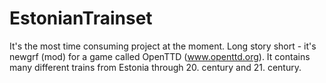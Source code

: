 # EstonianTrainset
It's the most time consuming project at the moment. Long story short - it's newgrf (mod) for a game called OpenTTD (www.openttd.org). It contains many different trains from Estonia through 20. century and 21. century.
